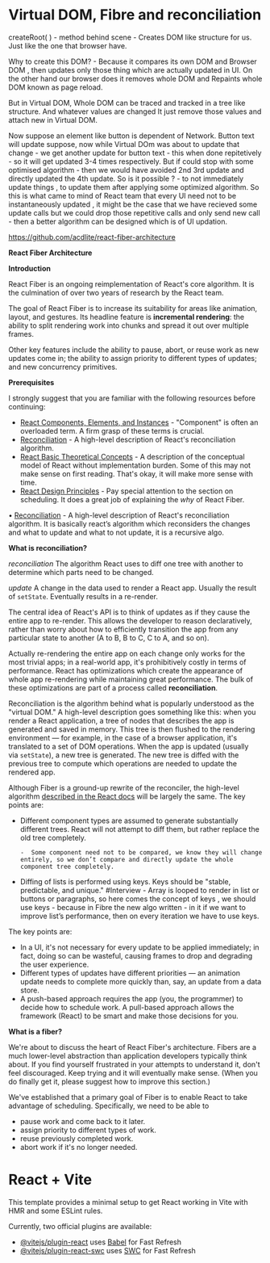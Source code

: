# Virtual DOM, Fibre and reconciliation
createRoot( ) -  method behind scene - Creates DOM like structure for us. Just like the one that browser have. 

Why to create this DOM? - Because it compares its own DOM and Browser DOM , then updates only those thing which are actually updated in UI. On the other hand our browser does it removes whole DOM and Repaints whole DOM known as page reload.

But in Virtual DOM, Whole DOM can be traced and tracked in a tree like structure. And whatever values are changed It just remove those values and attach new in Virtual DOM.

Now suppose an element like button is dependent of Network. Button text will update suppose, now while Virtual DOm was about to update that change - we get another update for button text - this when done repitetively - so it will get updated 3-4 times respectively. But if could stop with some optimised algorithm - then we would have avoided 2nd 3rd update and directly updated the 4th update. So is it possible ? - to not immediately update things , to update them after applying some optimized algorithm. So this is what came to mind of React team that every UI need not to be instantaneously updated , it might be the case that we have recieved some update calls but we could drop those repetitive calls and only send new call - then a better algorithm can be designed which is of UI updation.

https://github.com/acdlite/react-fiber-architecture

**React Fiber Architecture**

**Introduction**

React Fiber is an ongoing reimplementation of React's core algorithm. It is the culmination of over two years of research by the React team.

The goal of React Fiber is to increase its suitability for areas like animation, layout, and gestures. Its headline feature is **incremental rendering**: the ability to split rendering work into chunks and spread it out over multiple frames.

Other key features include the ability to pause, abort, or reuse work as new updates come in; the ability to assign priority to different types of updates; and new concurrency primitives.

**Prerequisites**

I strongly suggest that you are familiar with the following resources before continuing:

- [React Components, Elements, and Instances](https://facebook.github.io/react/blog/2015/12/18/react-components-elements-and-instances.html) - "Component" is often an overloaded term. A firm grasp of these terms is crucial.
- [Reconciliation](https://facebook.github.io/react/docs/reconciliation.html) - A high-level description of React's reconciliation algorithm.
- [React Basic Theoretical Concepts](https://github.com/reactjs/react-basic) - A description of the conceptual model of React without implementation burden. Some of this may not make sense on first reading. That's okay, it will make more sense with time.
- [React Design Principles](https://facebook.github.io/react/contributing/design-principles.html) - Pay special attention to the section on scheduling. It does a great job of explaining the *why* of React Fiber.

• [Reconciliation](https://facebook.github.io/react/docs/reconciliation.html) - A high-level description of React's reconciliation algorithm.
It is basically react’s algorithm which reconsiders the changes and what to update and what to not update, it is a recursive algo.

**What is reconciliation?**

*reconciliation* The algorithm React uses to diff one tree with another to determine which parts need to be changed.

*update* A change in the data used to render a React app. Usually the result of `setState`. Eventually results in a re-render.

The central idea of React's API is to think of updates as if they cause the entire app to re-render. This allows the developer to reason declaratively, rather than worry about how to efficiently transition the app from any particular state to another (A to B, B to C, C to A, and so on).

Actually re-rendering the entire app on each change only works for the most trivial apps; in a real-world app, it's prohibitively costly in terms of performance. React has optimizations which create the appearance of whole app re-rendering while maintaining great performance. The bulk of these optimizations are part of a process called **reconciliation**.

Reconciliation is the algorithm behind what is popularly understood as the "virtual DOM." A high-level description goes something like this: when you render a React application, a tree of nodes that describes the app is generated and saved in memory. This tree is then flushed to the rendering environment — for example, in the case of a browser application, it's translated to a set of DOM operations. When the app is updated (usually via `setState`), a new tree is generated. The new tree is diffed with the previous tree to compute which operations are needed to update the rendered app.

Although Fiber is a ground-up rewrite of the reconciler, the high-level algorithm [described in the React docs](https://facebook.github.io/react/docs/reconciliation.html) will be largely the same. The key points are:

- Different component types are assumed to generate substantially different trees. React will not attempt to diff them, but rather replace the old tree completely.

      -  Some component need not to be compared, we know they will change      entirely, so we don’t compare and directly update the whole component tree completely.

- Diffing of lists is performed using keys. Keys should be "stable, predictable, and unique."  #Interview  -  Array is looped to render in list or buttons or paragraphs, so here comes the concept of keys , we should use keys - because in Fibre the new algo written - in it if we want to improve list’s performance, then on every iteration we have to use keys.

The key points are:

- In a UI, it's not necessary for every update to be applied immediately; in fact, doing so can be wasteful, causing frames to drop and degrading the user experience.
- Different types of updates have different priorities — an animation update needs to complete more quickly than, say, an update from a data store.
- A push-based approach requires the app (you, the programmer) to decide how to schedule work. A pull-based approach allows the framework (React) to be smart and make those decisions for you.

**What is a fiber?**

We're about to discuss the heart of React Fiber's architecture. Fibers are a much lower-level abstraction than application developers typically think about. If you find yourself frustrated in your attempts to understand it, don't feel discouraged. Keep trying and it will eventually make sense. (When you do finally get it, please suggest how to improve this section.)

We've established that a primary goal of Fiber is to enable React to take advantage of scheduling. Specifically, we need to be able to

- pause work and come back to it later.
- assign priority to different types of work.
- reuse previously completed work.
- abort work if it's no longer needed.

# React + Vite

This template provides a minimal setup to get React working in Vite with HMR and some ESLint rules.

Currently, two official plugins are available:

- [@vitejs/plugin-react](https://github.com/vitejs/vite-plugin-react/blob/main/packages/plugin-react/README.md) uses [Babel](https://babeljs.io/) for Fast Refresh
- [@vitejs/plugin-react-swc](https://github.com/vitejs/vite-plugin-react-swc) uses [SWC](https://swc.rs/) for Fast Refresh
